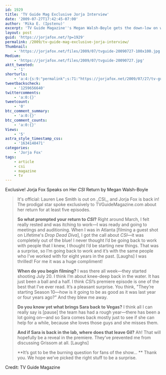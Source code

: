 ```yaml
---
id: 1929
title: 'TV Guide Mag Exclusive Jorja Interview'
date: '2009-07-27T17:42:45-07:00'
author: 'Mika E. (Ipstenu)'
excerpt: 'TV Guide Magazine''s Megan Walsh-Boyle gets the down-low on why Jorja came back to _CSI_ (like I told y''all, they asked her nicely).'
layout: post
guid: 'https://jorjafox.net/?p=1929'
permalink: /2009/tv-guide-mag-exclusive-jorja-interview/
Thumbnail:
    - 'https://jorjafox.net/files/2009/07/tvguide-20090727-100x100.jpg'
Medium:
    - 'https://jorjafox.net/files/2009/07/tvguide-20090727.jpg'
aktt_tweeted:
    - '1'
shorturls:
    - 'a:4:{s:9:"permalink";s:71:"https://jorjafox.net/2009/07/27/tv-guide-mag-exclusive-jorja-interview/";s:7:"tinyurl";s:26:"http://tinyurl.com/ydm36fx";s:4:"isgd";s:18:"http://is.gd/52UPF";s:5:"bitly";s:19:"http://bit.ly/XRQ5x";}'
tweetbackscheck:
    - '1259656640'
twittercomments:
    - 'a:0:{}'
tweetcount:
    - '0'
btc_comment_summary:
    - 'a:0:{}'
btc_comment_counts:
    - 'a:0:{}'
Views:
    - '5'
astra_style_timestamp_css:
    - '1634148471'
categories:
    - 'Jorja Fox'
tags:
    - article
    - csi
    - magazine
    - tv
---
```


Exclusive! Jorja Fox Speaks on Her _CSI_ Return
by Megan Walsh-Boyle

<blockquote>It's official: Lauren Lee Smith is out on _CSI_, and Jorja Fox is back in! The prodigal star spoke exclusively to TVGuideMagazine.com about her return for at least five episodes.

**So what prompted your return to _CSI_?**
Right around March, I felt really rested and was itching to work—I was ready and going to meetings and auditioning. When I was in Atlanta [filming a guest shot on Lifetime's _Drop Dead Diva_], I got the call about _CSI_—it was completely out of the blue! I never thought I’d be going back to work with people that I knew, I thought I’d be starting new things. That was a surprise, so I’m going back to work and it’s with the same people who I’ve worked with for eight years in the past. [Laughs] I was thrilled! For me it was a huge compliment!

**When do you begin filming?**
I was there all week—they started shooting July 20. I think I’m about knee-deep back in the water. It has just been a ball and a half. I think _CSI_’s premiere episode is one of the best that I’ve ever read. It’s a pleasant surprise. You think, "They’re starting Season 10—how is it going to be as good as it was last year or four years ago?" And they blew me away.

**Do you know yet what brings Sara back to Vegas?**
I think all I can really say is [pause] the team has had a rough year—there has been a lot going on—and so Sara comes back mostly just to see if she can help for a while, because she loves those guys and she misses them.

**And if Sara is back in the lab, where does that leave Gil?**
Ah! That will hopefully be a reveal in the premiere. They’ve prevented me from discussing Grissom at all. [Laughs]

**It’s got to be the burning question for fans of the show… **
Thank you. We hope we’ve picked the right stuff to be a surprise.</blockquote>

Credit: TV Guide Magazine
